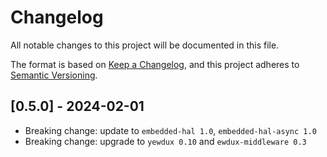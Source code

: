 # Changelog

All notable changes to this project will be documented in this file.

The format is based on [Keep a Changelog](https://keepachangelog.com/en/1.0.0/),
and this project adheres to [Semantic Versioning](https://semver.org/spec/v2.0.0.html).

## [0.5.0] - 2024-02-01
* Breaking change: update to `embedded-hal 1.0`, `embedded-hal-async 1.0`
* Breaking change: upgrade to `yewdux 0.10` and `ewdux-middleware 0.3`

